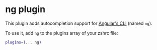 # ng plugin

This plugin adds autocompletion support for
[Angular's CLI](https://github.com/angular/angular-cli) (named `ng`).

To use it, add `ng` to the plugins array of your zshrc file:

```zsh
plugins=(... ng)
```
